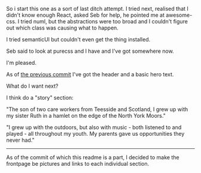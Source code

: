 So i start this one as a sort of last ditch attempt. I tried next, realised that I didn't know enough React, asked Seb for help, he pointed me at awesome-css. I tried numl, but the abstractions were too broad and I couldn't figure out which class was causing what to happen. 

I tried semanticUI but couldn't even get the thing installed. 

Seb said to look at purecss and I have and I've got somewhere now. 

I'm pleased. 

As of [the previous commit](10e848c7c2b209642befe9117517add80a9a5a69) I've got the header and a basic hero text. 

What do I want next? 

I think do a "story" section: 

"The son of two care workers from Teesside and Scotland, I grew up with my sister Ruth in a hamlet on the edge of the North York Moors."


"I grew up with the outdoors, but also with music - both listened to and played - all throughout my youth. My parents gave us opportunities they never had."



-----------------
As of the commit of which this readme is a part, I decided to make the frontpage be pictures and links to each individual section.

